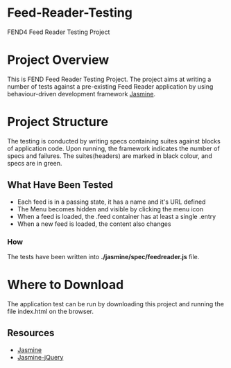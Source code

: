 # Feed-Reader-Testing
FEND4 Feed Reader Testing Project
# Project Overview

This is FEND Feed Reader Testing Project.
The project aims at writing a number of tests against a pre-existing
Feed Reader application by using behaviour-driven development
framework [Jasmine](http://jasmine.github.io/).

# Project Structure

The testing is conducted by writing specs containing suites against
blocks of application code. Upon running, the framework indicates the number of specs and
failures. The suites(headers) are marked in black colour, and specs are in green.


## What Have Been Tested

* Each feed is in a passing state, it has a name and it's URL defined
* The Menu becomes hidden and visible by clicking the menu icon
* When a feed is loaded, the .feed container has at least a single .entry
* When a new feed is loaded, the content also changes

### How
The tests have been written into **./jasmine/spec/feedreader.js** file.

# Where to Download

The application test can be run by downloading this project 
and running the file index.html on the browser.

## Resources
* [Jasmine](http://jasmine.github.io/)
* [Jasmine-jQuery](https://github.com/velesin/jasmine-jquery)
